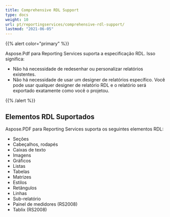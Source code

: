 ```yaml
---
title: Comprehensive RDL Support
type: docs
weight: 10
url: pt/reportingservices/comprehensive-rdl-support/
lastmod: "2021-06-05"
---
```


{{% alert color="primary" %}}

Aspose.Pdf para Reporting Services suporta a especificação RDL. Isso significa:

* Não há necessidade de redesenhar ou personalizar relatórios existentes.
* Não há necessidade de usar um designer de relatórios específico. Você pode usar qualquer designer de relatório RDL e o relatório será exportado exatamente como você o projetou.

{{% /alert %}}

## **Elementos RDL Suportados**
Aspose.PDF para Reporting Services suporta os seguintes elementos RDL:

- Seções
- Cabeçalhos, rodapés
- Caixas de texto
- Imagens
- Gráficos
- Listas
- Tabelas
- Matrizes
- Estilos
- Retângulos
- Linhas
- Sub-relatório
- Painel de medidores (RS2008)
- Tablix (RS2008)